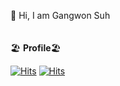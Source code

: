 👋  Hi, I am Gangwon Suh
<br/>
<br/>
<br/>
🏖️ **Profile**🏖️  
    
[![Hits](https://hits.seeyoufarm.com/api/count/incr/badge.svg?url=https%3A%2F%2Fgithub.com%2Fgswon%2Fgswon&count_bg=%233EE7B1&title_bg=%23000000&icon=pinboard.svg&icon_color=%23FFFFFF&title=Github&edge_flat=false)](https://hits.seeyoufarm.com)
[![Hits](https://hits.seeyoufarm.com/api/count/incr/badge.svg?url=https%3A%2F%2Fwww.linkedin.com%2Fin%2Fgangwon-suh%2F&count_bg=%2391CFF9&title_bg=%2391CFF9&icon=pinboard.svg&icon_color=%23FFFFFF&title=Linkedin&edge_flat=false)](https://hits.seeyoufarm.com)
